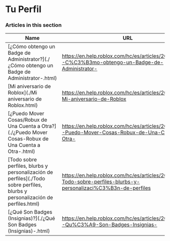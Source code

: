 # Tu Perfil  
### Articles in this section
Name|URL
-|-
[¿Cómo obtengo un Badge de Administrator?](./¿Cómo obtengo un Badge de Administrator-.html) |https://en.help.roblox.com/hc/es/articles/203312360--C%C3%B3mo-obtengo-un-Badge-de-Administrator-
[Mi aniversario de Roblox](./Mi aniversario de Roblox.html) |https://en.help.roblox.com/hc/es/articles/203313060-Mi-aniversario-de-Roblox
[¿Puedo Mover Cosas/Robux de Una Cuenta a Otra?](./¿Puedo Mover Cosas-Robux de Una Cuenta a Otra-.html) |https://en.help.roblox.com/hc/es/articles/203313090--Puedo-Mover-Cosas-Robux-de-Una-Cuenta-a-Otra-
[Todo sobre perfiles, blurbs y personalización de perfiles](./Todo sobre perfiles, blurbs y personalización de perfiles.html) |https://en.help.roblox.com/hc/es/articles/203313660-Todo-sobre-perfiles-blurbs-y-personalizaci%C3%B3n-de-perfiles
[¿Qué Son Badges (Insignias)?](./¿Qué Son Badges (Insignias)-.html) |https://en.help.roblox.com/hc/es/articles/203313620--Qu%C3%A9-Son-Badges-Insignias-